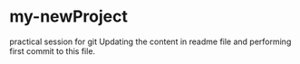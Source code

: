 # my-newProject
practical session for git
Updating the content in readme file and performing first commit to this file.
